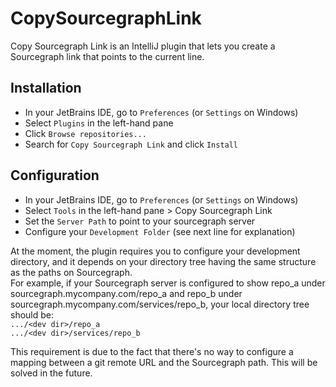 # CopySourcegraphLink

Copy Sourcegraph Link is an IntelliJ plugin that lets you create a Sourcegraph link that points to the current line.

## Installation

- In your JetBrains IDE, go to `Preferences` (or `Settings` on Windows)
- Select `Plugins` in the left-hand pane
- Click `Browse repositories...`
- Search for `Copy Sourcegraph Link` and click `Install`

## Configuration

- In your JetBrains IDE, go to `Preferences` (or `Settings` on Windows)
- Select `Tools` in the left-hand pane > Copy Sourcegraph Link
- Set the `Server Path` to point to your sourcegraph server
- Configure your `Development Folder` (see next line for explanation)

At the moment, the plugin requires you to configure your development directory, and it depends on your directory tree having the same structure as the paths on Sourcegraph.  
For example, if your Sourcegraph server is configured to show repo_a under sourcegraph.mycompany.com/repo_a and repo_b under sourcegraph.mycompany.com/services/repo_b, your local directory tree should be:  
`.../<dev dir>/repo_a`  
`.../<dev dir>/services/repo_b`  

This requirement is due to the fact that there's no way to configure a mapping between a git remote URL and the Sourcegraph path. This will be solved in the future.
